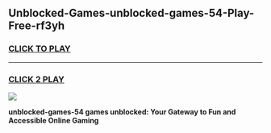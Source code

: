 
## Unblocked-Games-unblocked-games-54-Play-Free-rf3yh
<h3>
<a href="https://premium76.site?title=unblocked-games-54&ref=17A">CLICK TO PLAY</a></h3>
<hr>

<h3>
<a href="https://premium76.site?title=unblocked-games-54&ref=17A">CLICK 2 PLAY</a>
  
</h3>

<a href="https://premium76.site?title=unblocked-games-54&ref=17A"><img src="https://clearcache.store/games.png"></a>


**unblocked-games-54 games unblocked: Your Gateway to Fun and Accessible Online Gaming**
